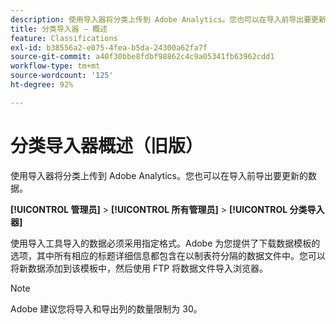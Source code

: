 ```yaml
---
description: 使用导入器将分类上传到 Adobe Analytics。您也可以在导入前导出要更新的数据。
title: 分类导入器 — 概述
feature: Classifications
exl-id: b38556a2-e075-4fea-b5da-24300a62fa7f
source-git-commit: a40f30bbe8fdbf98862c4c9a05341fb63962cdd1
workflow-type: tm+mt
source-wordcount: '125'
ht-degree: 92%

---
```


# 分类导入器概述（旧版）

使用导入器将分类上传到 Adobe Analytics。您也可以在导入前导出要更新的数据。

**[!UICONTROL 管理员]** > **[!UICONTROL 所有管理员]** > **[!UICONTROL 分类导入器]**

使用导入工具导入的数据必须采用指定格式。Adobe 为您提供了下载数据模板的选项，其中所有相应的标题详细信息都包含在以制表符分隔的数据文件中。您可以将新数据添加到该模板中，然后使用 FTP 将数据文件导入浏览器。

>[!NOTE]
>
>Adobe 建议您将导入和导出列的数量限制为 30。
